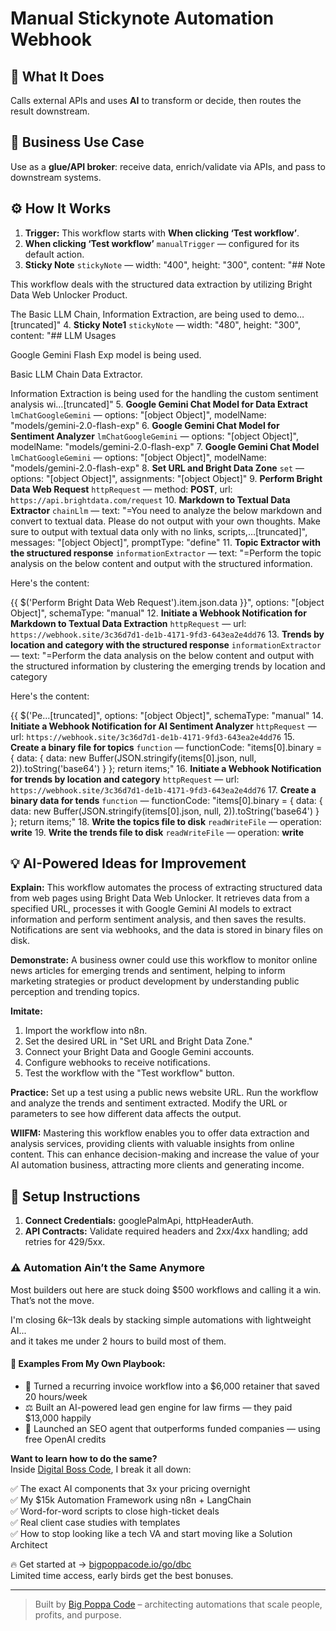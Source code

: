 # Manual Stickynote Automation Webhook
  ## 🚀 What It Does
  Calls external APIs and uses **AI** to transform or decide, then routes the result downstream.
  
  ## 💼 Business Use Case
  Use as a **glue/API broker**: receive data, enrich/validate via APIs, and pass to downstream systems.
  
  ## ⚙️ How It Works
  1. **Trigger:** This workflow starts with **When clicking ‘Test workflow’**.
  2. **When clicking ‘Test workflow’** `manualTrigger` — configured for its default action.
3. **Sticky Note** `stickyNote` — width: "400", height: "300", content: "## Note

This workflow deals with the structured data extraction by utilizing Bright Data Web Unlocker Product.

The Basic LLM Chain, Information Extraction, are being used to demo…[truncated]"
4. **Sticky Note1** `stickyNote` — width: "480", height: "300", content: "## LLM Usages

Google Gemini Flash Exp model is being used.

Basic LLM Chain Data Extractor.

Information Extraction is being used for the handling the custom sentiment analysis wi…[truncated]"
5. **Google Gemini Chat Model for Data Extract** `lmChatGoogleGemini` — options: "[object Object]", modelName: "models/gemini-2.0-flash-exp"
6. **Google Gemini Chat Model for Sentiment Analyzer** `lmChatGoogleGemini` — options: "[object Object]", modelName: "models/gemini-2.0-flash-exp"
7. **Google Gemini Chat Model** `lmChatGoogleGemini` — options: "[object Object]", modelName: "models/gemini-2.0-flash-exp"
8. **Set URL and Bright Data Zone** `set` — options: "[object Object]", assignments: "[object Object]"
9. **Perform Bright Data Web Request** `httpRequest` — method: **POST**, url: `https://api.brightdata.com/request`
10. **Markdown to Textual Data Extractor** `chainLlm` — text: "=You need to analyze the below markdown and convert to textual data. Please do not output with your own thoughts. Make sure to output with textual data only with no links, scripts,…[truncated]", messages: "[object Object]", promptType: "define"
11. **Topic Extractor with the structured response** `informationExtractor` — text: "=Perform the topic analysis on the below content and output with the structured information.

Here's the content:

{{ $('Perform Bright Data Web Request').item.json.data }}", options: "[object Object]", schemaType: "manual"
12. **Initiate a Webhook Notification for Markdown to Textual Data Extraction** `httpRequest` — url: `https://webhook.site/3c36d7d1-de1b-4171-9fd3-643ea2e4dd76`
13. **Trends by location and category with the structured response** `informationExtractor` — text: "=Perform the data analysis on the below content and output with the structured information by clustering the emerging trends by location and category

Here's the content:

{{ $('Pe…[truncated]", options: "[object Object]", schemaType: "manual"
14. **Initiate a Webhook Notification for AI Sentiment Analyzer** `httpRequest` — url: `https://webhook.site/3c36d7d1-de1b-4171-9fd3-643ea2e4dd76`
15. **Create a binary file for topics** `function` — functionCode: "items[0].binary = {
  data: {
    data: new Buffer(JSON.stringify(items[0].json, null, 2)).toString('base64')
  }
};
return items;"
16. **Initiate a Webhook Notification for trends by location and category** `httpRequest` — url: `https://webhook.site/3c36d7d1-de1b-4171-9fd3-643ea2e4dd76`
17. **Create a binary data for tends** `function` — functionCode: "items[0].binary = {
  data: {
    data: new Buffer(JSON.stringify(items[0].json, null, 2)).toString('base64')
  }
};
return items;"
18. **Write the topics file to disk** `readWriteFile` — operation: **write**
19. **Write the trends file to disk** `readWriteFile` — operation: **write**
  
  ## 💡 AI-Powered Ideas for Improvement
  **Explain:** This workflow automates the process of extracting structured data from web pages using Bright Data Web Unlocker. It retrieves data from a specified URL, processes it with Google Gemini AI models to extract information and perform sentiment analysis, and then saves the results. Notifications are sent via webhooks, and the data is stored in binary files on disk.

**Demonstrate:** A business owner could use this workflow to monitor online news articles for emerging trends and sentiment, helping to inform marketing strategies or product development by understanding public perception and trending topics.

**Imitate:** 
1. Import the workflow into n8n.
2. Set the desired URL in "Set URL and Bright Data Zone."
3. Connect your Bright Data and Google Gemini accounts.
4. Configure webhooks to receive notifications.
5. Test the workflow with the "Test workflow" button.

**Practice:** Set up a test using a public news website URL. Run the workflow and analyze the trends and sentiment extracted. Modify the URL or parameters to see how different data affects the output.

**WIIFM:** Mastering this workflow enables you to offer data extraction and analysis services, providing clients with valuable insights from online content. This can enhance decision-making and increase the value of your AI automation business, attracting more clients and generating income.
  
  ## 🔧 Setup Instructions
  1. **Connect Credentials:** googlePalmApi, httpHeaderAuth.
2. **API Contracts:** Validate required headers and 2xx/4xx handling; add retries for 429/5xx.
  
### ⚠️ Automation Ain’t the Same Anymore

Most builders out here are stuck doing $500 workflows and calling it a win.  
That’s not the move.  

I'm closing $6k–$13k deals by stacking simple automations with lightweight AI...  
and it takes me under 2 hours to build most of them.

#### 🧠 Examples From My Own Playbook:
- 🔁 Turned a recurring invoice workflow into a $6,000 retainer that saved 20 hours/week  
- ⚖️ Built an AI-powered lead gen engine for law firms — they paid $13,000 happily  
- 🚀 Launched an SEO agent that outperforms funded companies — using free OpenAI credits  

**Want to learn how to do the same?**  
Inside [Digital Boss Code](https://bigpoppacode.io/go/dbc), I break it all down:

✅ The exact AI components that 3x your pricing overnight  
✅ My $15k Automation Framework using n8n + LangChain  
✅ Word-for-word scripts to close high-ticket deals  
✅ Real client case studies with templates  
✅ How to stop looking like a tech VA and start moving like a Solution Architect  

🔥 Get started at → [bigpoppacode.io/go/dbc](https://bigpoppacode.io/go/dbc)  
Limited time access, early birds get the best bonuses.

---
> Built by [Big Poppa Code](https://bigpoppacode.io) – architecting automations that scale people, profits, and purpose.
  